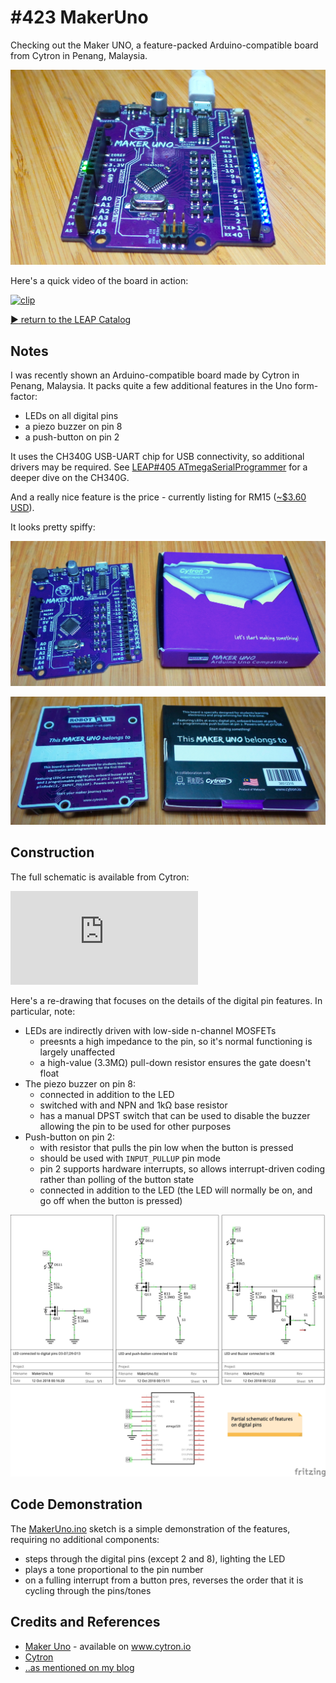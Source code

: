 # #423 MakerUno

Checking out the Maker UNO, a feature-packed Arduino-compatible board from Cytron in Penang, Malaysia.

![Build](./assets/MakerUno_build.jpg?raw=true)

Here's a quick video of the board in action:

[![clip](http://img.youtube.com/vi/YXwNq41K2Ik/0.jpg)](http://www.youtube.com/watch?v=YXwNq41K2Ik)

[:arrow_forward: return to the LEAP Catalog](https://leap.tardate.com)


## Notes

I was recently shown an Arduino-compatible board made by Cytron in Penang, Malaysia.
It packs quite a few additional features in the Uno form-factor:

* LEDs on all digital pins
* a piezo buzzer on pin 8
* a push-button on pin 2

It uses the CH340G USB-UART chip for USB connectivity, so additional drivers may be required.
See [LEAP#405 ATmegaSerialProgrammer](../ATmegaSerialProgrammer) for a deeper dive on the CH340G.

And a really nice feature is the price - currently listing for
RM15 ([~$3.60 USD](https://www.google.com/search?q=myr+15+in+usd)).

It looks pretty spiffy:

![kit_front](./assets/kit_front.jpg?raw=true)

![kit_rear](./assets/kit_rear.jpg?raw=true)


## Construction

The full schematic is available from Cytron:

![Schematic](https://cdn.cytron.io/makeruno/MAKER-UNO.pdf)

Here's a re-drawing that focuses on the details of the digital pin features.
In particular, note:

* LEDs are indirectly driven with low-side n-channel MOSFETs
    - preesnts a high impedance to the pin, so it's normal functioning is largely unaffected
    - a high-value (3.3MΩ) pull-down resistor ensures the gate doesn't float
* The piezo buzzer on pin 8:
    - connected in addition to the LED
    - switched with and NPN and 1kΩ base resistor
    - has a manual DPST switch that can be used to disable the buzzer allowing the pin to be used for other purposes
* Push-button on pin 2:
    - with resistor that pulls the pin low when the button is pressed
    - should be used with `INPUT_PULLUP` pin mode
    - pin 2 supports hardware interrupts, so allows interrupt-driven coding rather than polling of the button state
    - connected in addition to the LED (the LED will normally be on, and go off when the button is pressed)

![The Schematic](./assets/MakerUno_schematic.jpg?raw=true)


## Code Demonstration

The [MakerUno.ino](./MakerUno.ino) sketch is a simple demonstration of the features, requiring no additional components:

* steps through the digital pins (except 2 and 8), lighting the LED
* plays a tone proportional to the pin number
* on a fulling interrupt from a button pres, reverses the order that it is cycling through the pins/tones

## Credits and References
* [Maker Uno](https://www.cytron.io/p-maker-uno?search=maker%20uno&description=1) - available on www.cytron.io
* [Cytron](https://www.cytron.io/about-us)
* [..as mentioned on my blog](https://blog.tardate.com/2018/10/leap423-the-maker-uno.html)
